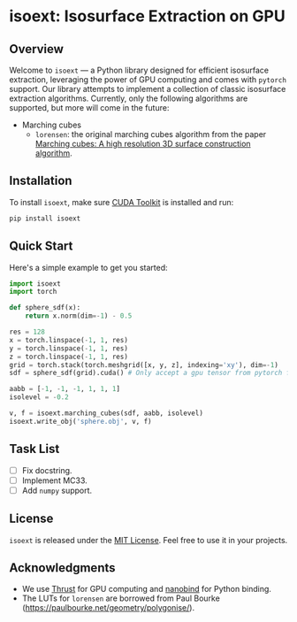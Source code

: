 
# isoext: Isosurface Extraction on GPU

## Overview

Welcome to `isoext` — a Python library designed for efficient isosurface extraction, leveraging the power of GPU computing and comes with `pytorch` support. Our library attempts to implement a collection of classic isosurface extraction algorithms. Currently, only the following algorithms are supported, but more will come in the future:
* Marching cubes
  * `lorensen`: the original marching cubes algorithm from the paper [Marching cubes: A high resolution 3D surface construction algorithm](https://dl.acm.org/doi/10.1145/37402.37422).

## Installation

To install `isoext`, make sure [CUDA Toolkit](https://developer.nvidia.com/cuda-toolkit) is installed and run:

```bash
pip install isoext
```

## Quick Start

Here's a simple example to get you started:

```python
import isoext
import torch 

def sphere_sdf(x):
    return x.norm(dim=-1) - 0.5

res = 128
x = torch.linspace(-1, 1, res)
y = torch.linspace(-1, 1, res)
z = torch.linspace(-1, 1, res)
grid = torch.stack(torch.meshgrid([x, y, z], indexing='xy'), dim=-1)
sdf = sphere_sdf(grid).cuda() # Only accept a gpu tensor from pytorch for now

aabb = [-1, -1, -1, 1, 1, 1]
isolevel = -0.2

v, f = isoext.marching_cubes(sdf, aabb, isolevel)
isoext.write_obj('sphere.obj', v, f)
```

## Task List
- [ ] Fix docstring.
- [ ] Implement MC33.
- [ ] Add `numpy` support.

## License

`isoext` is released under the [MIT License](LICENSE). Feel free to use it in your projects.

## Acknowledgments
* We use [Thrust](https://developer.nvidia.com/thrust) for GPU computing and [nanobind](https://github.com/wjakob/nanobind) for Python binding. 
* The LUTs for `lorensen` are borrowed from Paul Bourke (https://paulbourke.net/geometry/polygonise/).
